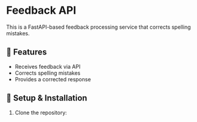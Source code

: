 # Feedback API

This is a FastAPI-based feedback processing service that corrects spelling mistakes.

## 🚀 Features
- Receives feedback via API
- Corrects spelling mistakes
- Provides a corrected response

## 🔧 Setup & Installation
1. Clone the repository:
